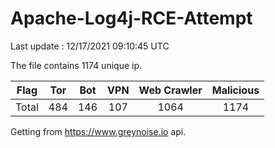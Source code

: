 
# Apache-Log4j-RCE-Attempt

Last update : 12/17/2021 09:10:45 UTC

The file contains 1174 unique ip.

| Flag | Tor | Bot | VPN | Web Crawler | Malicious |
| :-:  | :-: | :-: | :-: | :-:         | :-:       |
| Total| 484  | 146  | 107  | 1064          | 1174        |

Getting from https://www.greynoise.io api.